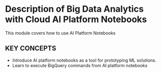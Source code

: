 # Description of Big Data Analytics with Cloud AI Platform Notebooks

This module covers how to use AI Platform Notebooks

## KEY CONCEPTS

* Introduce AI platform notebooks as a tool for prototyping ML solutions.
* Learn to execute BigQuery commands from AI platform notebooks